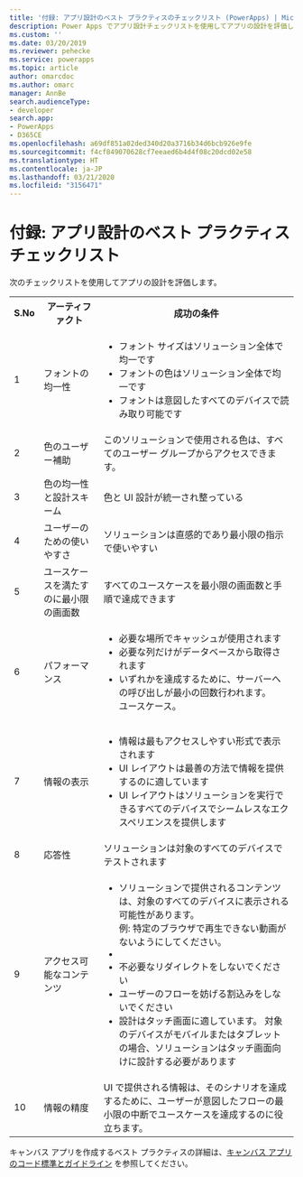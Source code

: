 ```yaml
---
title: '付録: アプリ設計のベスト プラクティスのチェックリスト (PowerApps) | Microsoft Docs'
description: Power Apps でアプリ設計チェックリストを使用してアプリの設計を評価します。
ms.custom: ''
ms.date: 03/20/2019
ms.reviewer: pehecke
ms.service: powerapps
ms.topic: article
author: omarcdoc
ms.author: omarc
manager: AnnBe
search.audienceType:
- developer
search.app:
- PowerApps
- D365CE
ms.openlocfilehash: a69df851a02ded340d20a3716b34d6bcb926e9fe
ms.sourcegitcommit: f4cf849070628cf7eeaed6b4d4f08c20dcd02e58
ms.translationtype: HT
ms.contentlocale: ja-JP
ms.lasthandoff: 03/21/2020
ms.locfileid: "3156471"
---
```

# <a name="appendix-app-design-best-practices-checklist"></a>付録: アプリ設計のベスト プラクティス チェックリスト

次のチェックリストを使用してアプリの設計を評価します。 

<table>
<tbody>
<tr>
<th>S.No</th>
<th>アーティファクト</th>
<th>成功の条件</th>
</tr>
<tr>
<td>1</td>
<td>フォントの均一性</td>
<td><ul>
<li>フォント サイズはソリューション全体で均一です</li>
<li>フォントの色はソリューション全体で均一です</li>
<li>フォントは意図したすべてのデバイスで読み取り可能です</li>
</ul>
</td>
</tr>
<tr>
<td>2</td>
<td>色のユーザー補助</td>
<td>このソリューションで使用される色は、すべてのユーザー グループからアクセスできます。</td>
</tr>
<tr>
<td>3</td>
<td> 色の均一性と設計スキーム </td>
<td>色と UI 設計が統一され整っている</td>
</tr>
<tr>
<td>4</td>
<td>ユーザーのための使いやすさ</td>
<td>ソリューションは直感的であり最小限の指示で使いやすい</td>
</tr>
<tr>
<td>5</td>
<td>ユースケースを満たすのに最小限の画面数</td>
<td>すべてのユースケースを最小限の画面数と手順で達成できます</td>
</tr>
<tr>
<td>6</td>
<td>パフォーマンス</td>
<td>
<ul>
<li>必要な場所でキャッシュが使用されます</li>
<li>必要な列だけがデータベースから取得されます</li>
<li>いずれかを達成するために、サーバーへの呼び出しが最小の回数行われます。</li>
ユースケース。
</ul>
</td>
</tr>
<tr>
<td>7</td>
<td>情報の表示</td>
<td>
<ul>
<li>情報は最もアクセスしやすい形式で表示されます</li>
<li>UI レイアウトは最善の方法で情報を提供するのに適しています</li>
<li>UI レイアウトはソリューションを実行できるすべてのデバイスでシームレスなエクスペリエンスを提供します</li>
</ul>
</td>
</tr>
<tr>
<td>8</td>
<td>応答性</td>
<td>ソリューションは対象のすべてのデバイスでテストされます</td>
</tr>
<tr>
<td>9</td>
<td>アクセス可能なコンテンツ</td>
<td>
<ul>
<li>ソリューションで提供されるコンテンツは、対象のすべてのデバイスに表示される可能性があります。<br/>例: 特定のブラウザで再生できない動画がないようにしてください。<li>
<li>不必要なリダイレクトをしないでください</li>
<li>ユーザーのフローを妨げる割込みをしないでください</li>
<li>設計はタッチ画面に適しています。 対象のデバイスがモバイルまたはタブレットの場合、ソリューションはタッチ画面向けに設計する必要があります</li>
</ul>
</td>
</tr>
<tr>
<td>10</td>
<td>情報の精度</td>
<td>UI で提供される情報は、そのシナリオを達成するために、ユーザーが意図したフローの最小限の中断でユースケースを達成するのに役立ちます。</td>
</tr>
</tbody>
</table>


キャンバス アプリを作成するベスト プラクティスの詳細は、[キャンバス アプリのコード標準とガイドライン](https://aka.ms/powerappscanvasguidelines) を参照してください。

  




  

